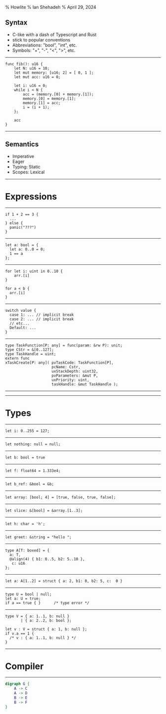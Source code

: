 % Howlite
% Ian Shehadeh
% April 29, 2024


## Syntax

- C-like with a dash of Typescript and Rust
- stick to popular conventions
- Abbreviations: "bool", "int", etc.
- Symbols: "+", "-", "<", ">", etc.


-----

```
func fib(): u16 {
    let N: u16 = 10;
    let mut memory: [u16; 2] = [ 0, 1 ];
    let mut acc: u16 = 0;

    let i: u16 = 0;
    while i < N {
        acc = (memory.[0] + memory.[1]);
        memory.[0] = memory.[1];
        memory.[1] = acc;
        i = (i + 1);
    };

    acc
}
```

---

## Semantics

- Imperative
- Eager
- Typing: Static
- Scopes: Lexical

---

# Expressions

--- 

```
if 1 + 2 == 3 {
  ...
} else {
  panic("???")
}
```

---


```
let a: bool = {
  let a: 0..0 = 0;
  1 == a
};
```

---

```
for let i: uint in 0..10 {
    arr.[i]
}

for a < b {
  arr.[i]
}
```

---

```
switch value {
  case 1: ... // implicit break
  case 2: ... // implicit break
  // etc...
  Default: ...
}
```

---


```
type TaskFunction[P: any] = func(param: &rw P): unit;
type CStr = &[0..127];
type TaskHandle = uint;
extern func
xTaskCreate[P: any]( pvTaskCode: TaskFunction[P],
                     pcName: Cstr,
                     uxStackDepth: uint32,
			         pvParameters: &mut P, 
			         uxPriority: uint, 
			         taskHandle: &mut TaskHandle );
```

---


---

# Types

--- 

```
let i: 0..255 = 127;
```

---

```
let nothing: null = null;
```

---

```
let b: bool = true
```

---

```
let f: float64 = 1.333e4;
```

---

```
let b_ref: &bool = &b;
```

---

```
let array: [bool; 4] = [true, false, true, false];
```

---

```
let slice: &[bool] = &array.[1..3];
```

---

```
let h: char = 'h';
```

---

```
let greet: &string = "hello ";
```


---

```
type A[T: boxed] = {
  a: T,
  @align(4) { b1: 0..5, b2: 5..10 },
   c: u16
};
```


---

```
let a: A[1..2] = struct { a: 2, b1: 0, b2: 5, c:  0 }
```

---

```
type U = bool | null;
let a: U = true;
if a == true { }      /* type error */
```

----

```
type V = { a: 1..1, b: null } 
       | { a: 2..2, b: bool };

let v : V = struct { a: 1, b: null };
if v.a == 1 {
  /* v : { a: 1..1, b: null } */
}
```

---

# Compiler

---

```dot
digraph G {
    A -> C
    A -> D
    B -> E
    B -> F
}
```